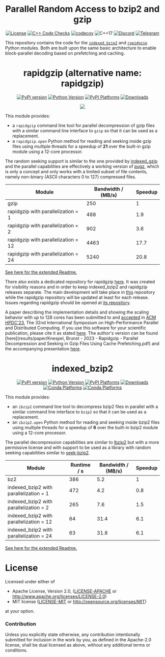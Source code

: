 <div align="center">

# Parallel Random Access to bzip2 and gzip

[![License](https://img.shields.io/badge/license-MIT-blue.svg)](http://opensource.org/licenses/MIT)
[![C++ Code Checks](https://github.com/mxmlnkn/indexed_bzip2/actions/workflows/test-cpp.yml/badge.svg)](https://github.com/mxmlnkn/indexed_bzip2/actions/workflows/test-cpp.yml)
[![codecov](https://codecov.io/gh/mxmlnkn/indexed_bzip2/branch/master/graph/badge.svg?token=94ZD4UTZQW)](https://codecov.io/gh/mxmlnkn/indexed_bzip2)
![C++17](https://img.shields.io/badge/C++-17-blue.svg)
[![Discord](https://img.shields.io/discord/783411320354766878?label=discord)](https://discord.gg/Wra6t6akh2)
[![Telegram](https://img.shields.io/badge/Chat-Telegram-%2330A3E6)](https://t.me/joinchat/FUdXxkXIv6c4Ib8bgaSxNg)

</div>

This repository contains the code for the [`indexed_bzip2`](python/indexed_bzip2) and [`rapidgzip`](python/rapidgzip) Python modules.
Both are built upon the same basic architecture to enable block-parallel decoding based on prefetching and caching.

<div align="center">

# rapidgzip (alternative name: rapidgzip)

[![PyPI version](https://badge.fury.io/py/rapidgzip.svg)](https://badge.fury.io/py/rapidgzip)
[![Python Version](https://img.shields.io/pypi/pyversions/rapidgzip)](https://pypi.org/project/rapidgzip/)
[![PyPI Platforms](https://img.shields.io/badge/pypi-linux%20%7C%20macOS%20%7C%20Windows-brightgreen)](https://pypi.org/project/rapidgzip/)
[![Downloads](https://static.pepy.tech/badge/rapidgzip/month)](https://pepy.tech/project/rapidgzip)

![](https://raw.githubusercontent.com/mxmlnkn/indexed_bzip2/master/results/asciinema/rapidgzip-comparison.gif)

</div>

This module provides: 
 - a `rapidgzip` command line tool for parallel decompression of gzip files with a similar command line interface to `gzip` so that it can be used as a replacement.
 - a `rapidgzip.open` Python method for reading and seeking inside gzip files using multiple threads for a speedup of **21** over the built-in gzip module using a 12-core processor.

The random seeking support is similar to the one provided by [indexed_gzip](https://github.com/pauldmccarthy/indexed_gzip) and the parallel capabilities are effectively a working version of [pugz](https://github.com/Piezoid/pugz), which is only a concept and only works with a limited subset of file contents, namely non-binary (ASCII characters 0 to 127) compressed files.

| Module                              | Bandwidth / (MB/s) | Speedup |
|-------------------------------------|--------------------|---------|
| gzip                                |  250               |  1      |
| rapidgzip with parallelization = 1  |  488               |  1.9    |
| rapidgzip with parallelization = 2  |  902               |  3.6    |
| rapidgzip with parallelization = 12 | 4463               | 17.7    |
| rapidgzip with parallelization = 24 | 5240               | 20.8    |

[See here for the extended Readme.](python/rapidgzip)

There also exists a dedicated repository for rapidgzip [here](https://github.com/mxmlnkn/rapidgzip).
It was created for visibility reasons and in order to keep indexed_bzip2 and rapidgzip releases separate.
The main development will take place in [this](https://github.com/mxmlnkn/indexed_bzip2) repository while the rapidgzip repository will be updated at least for each release.
Issues regarding rapidgzip should be opened at [its repository](https://github.com/mxmlnkn/rapidgzip/issues).

A paper describing the implementation details and showing the scaling behavior with up to 128 cores has been submitted to and [accepted](https://www.hpdc.org/2023/program/technical-sessions/) in [ACM HPDC'23](https://www.hpdc.org/2023/), The 32nd International Symposium on High-Performance Parallel and Distributed Computing.
If you use this software for your scientific publication, please cite it as stated [here](python/rapidgzip#citation).
The author's version can be found [here](results/paper/Knespel, Brunst - 2023 - Rapidgzip - Parallel Decompression and Seeking in Gzip Files Using Cache Prefetching.pdf) and the accompanying presentation [here](results/Presentation-2023-06-22.pdf).


<div align="center">

# indexed_bzip2

[![PyPI version](https://badge.fury.io/py/indexed-bzip2.svg)](https://badge.fury.io/py/indexed-bzip2)
[![Python Version](https://img.shields.io/pypi/pyversions/indexed_bzip2)](https://pypi.org/project/indexed-bzip2/)
[![PyPI Platforms](https://img.shields.io/badge/pypi-linux%20%7C%20macOS%20%7C%20Windows-brightgreen)](https://pypi.org/project/indexed-bzip2/)
[![Downloads](https://static.pepy.tech/badge/indexed-bzip2/month)](https://pepy.tech/project/indexed-bzip2)
<br>
[![Conda Platforms](https://img.shields.io/conda/v/conda-forge/indexed_bzip2?color=brightgreen)](https://anaconda.org/conda-forge/indexed_bzip2)
[![Conda Platforms](https://img.shields.io/conda/pn/conda-forge/indexed_bzip2?color=brightgreen)](https://anaconda.org/conda-forge/indexed_bzip2)

</div>

This module provides:
  - an `ibzip2` command line tool to decompress bzip2 files in parallel with a similar command line interface to `bzip2` so that it can be used as a replacement.
  - an `ibzip2.open` Python method for reading and seeking inside bzip2 files using multiple threads for a speedup of **6** over the built-in bzip2 module using a 12-core processor.

The parallel decompression capabilities are similar to [lbzip2](https://lbzip2.org/) but with a more permissive license and with support to be used as a library with random seeking capabilities similar to [seek-bzip2](https://github.com/galaxyproject/seek-bzip2).

| Module                                  | Runtime / s | Bandwidth / (MB/s) | Speedup |
|-----------------------------------------|-------------|--------------------|---------|
| bz2                                     | 386         |  5.2               | 1       |
| indexed_bzip2 with parallelization = 1  | 472         |  4.2               | 0.8     |
| indexed_bzip2 with parallelization = 2  | 265         |  7.6               | 1.5     |
| indexed_bzip2 with parallelization = 12 |  64         | 31.4               | 6.1     |
| indexed_bzip2 with parallelization = 24 |  63         | 31.8               | 6.1     |

[See here for the extended Readme.](python/indexed_bzip2)


# License

Licensed under either of

 * Apache License, Version 2.0, ([LICENSE-APACHE](LICENSE-APACHE) or http://www.apache.org/licenses/LICENSE-2.0)
 * MIT license ([LICENSE-MIT](LICENSE-MIT) or http://opensource.org/licenses/MIT)

at your option.

### Contribution

Unless you explicitly state otherwise, any contribution intentionally submitted
for inclusion in the work by you, as defined in the Apache-2.0 license, shall be dual licensed as above, without any
additional terms or conditions.
